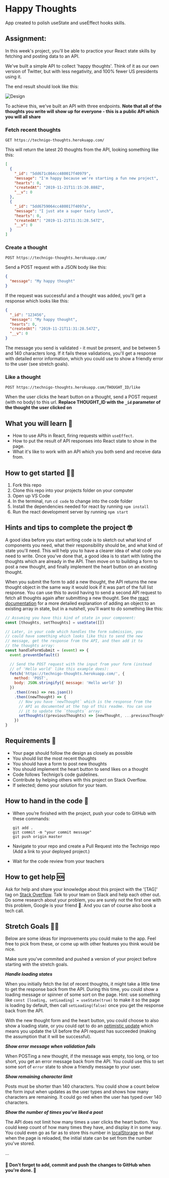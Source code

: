 # Happy Thoughts

App created to polish useState and useEffect hooks skills.

## Assignment:

In this week's project, you'll be able to practice your React state skills by fetching and posting data to an API.

We've built a simple API to collect 'happy thoughts'. Think of it as our own version of Twitter, but with less negativity, and 100% fewer US presidents using it. 

The end result should look like this:

![Design](https://i.imgur.com/NUoE9gX.png)

To achieve this, we've built an API with three endpoints. **Note that all of the thoughts you write will show up for everyone - this is a public API which you will all share**

### Fetch recent thoughts

`GET https://technigo-thoughts.herokuapp.com/`

This will return the latest 20 thoughts from the API, looking something like this:

```json
[
  {
    "_id": "5dd671c864cc480017f40979",
    "message": "I'm happy because we're starting a fun new project",
    "hearts": 0,
    "createdAt": "2019-11-21T11:15:20.888Z",
    "__v": 0
  },
  {
    "_id": "5dd6759064cc480017f4097a",
    "message": "I just ate a super tasty lunch",
    "hearts": 0,
    "createdAt": "2019-11-21T11:31:28.547Z",
    "__v": 0
  }
]
```

### Create a thought

`POST https://technigo-thoughts.herokuapp.com/`

Send a POST request with a JSON body like this:

```json
{
  "message": "My happy thought"
}
```

If the request was successful and a thought was added, you'll get a response which looks like this:

```json
{
  "_id": "123456",
  "message": "My happy thought",
  "hearts": 0,
  "createdAt": "2019-11-21T11:31:28.547Z",
  "__v": 0
}
```

The message you send is validated - it must be present, and be between 5 and 140 characters long. If it fails these validations, you'll get a response with detailed error information, which you could use to show a friendly error to the user (see stretch goals).

### Like a thought

`POST https://technigo-thoughts.herokuapp.com/THOUGHT_ID/like`

When the user clicks the heart button on a thought, send a POST request (with no body) to this url. **Replace THOUGHT_ID with the `_id` parameter of the thought the user clicked on**

## What you will learn 🧠

* How to use APIs in React, firing requests within `useEffect`.
* How to put the result of API responses into React state to show in the page.
* What it's like to work with an API which you both send and receive data from.

## How to get started 💪🏼

1. Fork this repo
2. Clone this repo into your projects folder on your computer
3. Open up VS Code
4. In the terminal, run `cd code` to change into the code folder
5. Install the dependencies needed for react by running `npm install`
6. Run the react development server by running `npm start`

## Hints and tips to complete the project 🤓

A good idea before you start writing code is to sketch out what kind of components you need, what their responsibility should be, and what kind of state you'll need. This will help you to have a clearer idea of what code you need to write. Once you've done that, a good idea is to start with listing the thoughts which are already in the API. Then move on to building a form to post a new thought, and finally implement the heart button on an existing thought.

When you submit the form to add a new thought, the API returns the new thought object in the same way it would look if it was part of the full list response. You can use this to avoid having to send a second API request to fetch all thoughts again after submitting a new thought. See the [react documentation](https://reactjs.org/docs/hooks-reference.html#usestate) for a more detailed explanation of adding an object to an existing array in state, but in a nutshell, you'll want to do something like this:

```js
// Assuming you have this kind of state in your component:
const [thoughts, setThoughts] = useState([]) 

// Later, in your code which handles the form submission, you 
// could have something which looks like this to send the new 
// message, get the response from the API, and then add it to 
// the thoughts array:
const handleFormSubmit = (event) => {
  event.preventDefault()

  // Send the POST request with the input from your form (instead
  // of 'Hello world' like this example does):
  fetch('https://technigo-thoughts.herokuapp.com/', { 
    method: 'POST', 
    body: JSON.stringify({ message: 'Hello world' })
  })
    .then((res) => res.json())
    .then((newThought) => {
      // Now you have `newThought` which is the response from the
      // API as documented at the top of this readme. You can use
      // it to update the `thoughts` array: 
      setThoughts((previousThoughts) => [newThought, ...previousThoughts])
    })
}
```

## Requirements 🧪

* Your page should follow the design as closely as possible
* You should list the most recent thoughts
* You should have a form to post new thoughts
* You should implement the heart button to send likes on a thought
* Code follows Technigo’s code guidelines.
* Contribute by helping others with this project on Stack Overflow.
* If selected; demo your solution for your team.

## How to hand in the code 🎯

* When you’re finished with the project, push your code to GitHub with these commands:

  ```
  git add .
  git commit -m "your commit message"
  git push origin master
  ```

* Navigate to your repo and create a Pull Request into the Technigo repo (Add a link to your deployed project.)
* Wait for the code review from your teachers

## How to get help 🆘

Ask for help and share your knowledge about this project with the '[TAG]' tag on [Stack Overflow](https://stackoverflow.com/c/technigo/questions). Talk to your team on Slack and help each other out. Do some research about your problem, you are surely not the first one with this problem, Google is your friend 🙂. And you can of course also book a tech call. 

## Stretch Goals 🏃‍♂

Below are some ideas for improvements you could make to the app. Feel free to pick from these, or come up with other features you think would be nice. 

Make sure you've commited and pushed a version of your project before starting with the stretch goals.

**_Handle loading states_**

When you initially fetch the list of recent thoughts, it might take a little time to get the response back from the API. During this time, you could show a loading message or spinner of some sort on the page. Hint: use something like `const [loading, setLoading] = useState(true)` to make it so the page is loading by default, then call `setLoading(false)` once you get the response back from the API.

With the new thought form and the heart button, you could choose to also show a loading state, or you could opt to do an [optimistic update](https://dev.to/tiagodcosta/being-optimistic-in-ui-511k) which means you update the UI before the API request has succeeded (making the assumption that it will be successful).

**_Show error message when validation fails_**

When POSTing a new thought, if the message was empty, too long, or too short, you get an error message back from the API. You could use this to set some sort of `error` state to show a friendly message to your user.

**_Show remaining character limit_**

Posts must be shorter than 140 characters. You could show a count below the form input when updates as the user types and shows how many characters are remaining. It could go red when the user has typed over 140 characters.

**_Show the number of times you've liked a post_**

The API does not limit how many times a user clicks the heart button. You could keep count of how many times they have, and display it in some way. You could even go as far as to store this number in [localStorage](https://developer.mozilla.org/en-US/docs/Web/API/Window/localStorage) so that when the page is reloaded, the initial state can be set from the number you've stored.

...

#### 🚨 Don't forget to add, commit and push the changes to GitHub when you're done. 🏁
